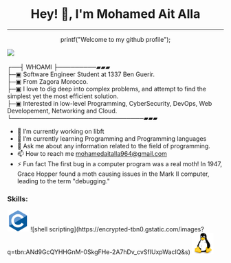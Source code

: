<h1 style="text-align: center;"> Hey! 👋, I'm Mohamed Ait Alla  </h1>   

***   

<p style="text-align: center;">printf("Welcome to my github profile");</p>   

![](https://komarev.com/ghpvc/?username=Mohamed-ait-alla&color=red)   

┌──┤ WHOAMI ├─────────▰▰▰<br>
├─▣ Software Engineer Student at 1337 Ben Guerir.<br>
├─▣ From Zagora Morocco.<br>
├─▣ I love to dig deep into complex problems, and attempt to find the simplest yet the most efficient solution.<br>
├─▣ Interested in low-level Programming, CyberSecurity, DevOps, Web Developement, Networking and Cloud.<br>
└───────────────────────────────▰▰▰   <br>



- 🔭 I’m currently working on libft
- 🌱 I’m currently learning Programming and Programming languages
- 💬 Ask me about any information related to the field of programming.
- 📫 How to reach me mohamedaitalla964@gmail.com
- ⚡ Fun fact  The first bug in a computer program was a real moth! In 1947, Grace Hopper found a moth causing issues in the Mark II computer, leading to the term "debugging."
### Skills:
<img src="https://raw.githubusercontent.com/devicons/devicon/master/icons/c/c-original.svg" width="50" height="50">
![shell scripting](https://encrypted-tbn0.gstatic.com/images?q=tbn:ANd9GcQYHHGnM-0SkgFHe-2A7hDv_cvSfIUxpWacIQ&s)
<img src="https://raw.githubusercontent.com/devicons/devicon/master/icons/linux/linux-original.svg" width="50" height="50">
